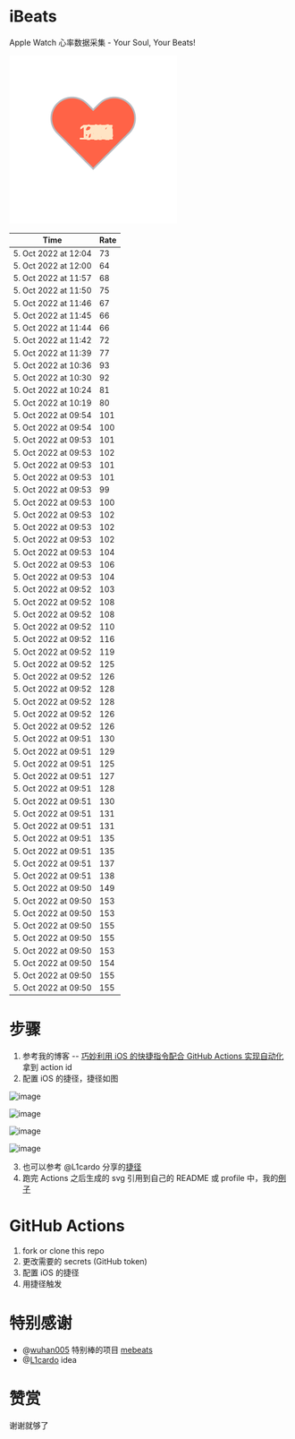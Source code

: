 # iBeats
Apple Watch 心率数据采集 - Your Soul, Your Beats!

![](./files/heart.svg)

<!--START_SECTION:my_heart_rate-->
| Time | Rate | 
 | ---- | ---- | 
| 5. Oct 2022 at 12:04 | 73 |
| 5. Oct 2022 at 12:00 | 64 |
| 5. Oct 2022 at 11:57 | 68 |
| 5. Oct 2022 at 11:50 | 75 |
| 5. Oct 2022 at 11:46 | 67 |
| 5. Oct 2022 at 11:45 | 66 |
| 5. Oct 2022 at 11:44 | 66 |
| 5. Oct 2022 at 11:42 | 72 |
| 5. Oct 2022 at 11:39 | 77 |
| 5. Oct 2022 at 10:36 | 93 |
| 5. Oct 2022 at 10:30 | 92 |
| 5. Oct 2022 at 10:24 | 81 |
| 5. Oct 2022 at 10:19 | 80 |
| 5. Oct 2022 at 09:54 | 101 |
| 5. Oct 2022 at 09:54 | 100 |
| 5. Oct 2022 at 09:53 | 101 |
| 5. Oct 2022 at 09:53 | 102 |
| 5. Oct 2022 at 09:53 | 101 |
| 5. Oct 2022 at 09:53 | 101 |
| 5. Oct 2022 at 09:53 | 99 |
| 5. Oct 2022 at 09:53 | 100 |
| 5. Oct 2022 at 09:53 | 102 |
| 5. Oct 2022 at 09:53 | 102 |
| 5. Oct 2022 at 09:53 | 102 |
| 5. Oct 2022 at 09:53 | 104 |
| 5. Oct 2022 at 09:53 | 106 |
| 5. Oct 2022 at 09:53 | 104 |
| 5. Oct 2022 at 09:52 | 103 |
| 5. Oct 2022 at 09:52 | 108 |
| 5. Oct 2022 at 09:52 | 108 |
| 5. Oct 2022 at 09:52 | 110 |
| 5. Oct 2022 at 09:52 | 116 |
| 5. Oct 2022 at 09:52 | 119 |
| 5. Oct 2022 at 09:52 | 125 |
| 5. Oct 2022 at 09:52 | 126 |
| 5. Oct 2022 at 09:52 | 128 |
| 5. Oct 2022 at 09:52 | 128 |
| 5. Oct 2022 at 09:52 | 126 |
| 5. Oct 2022 at 09:52 | 126 |
| 5. Oct 2022 at 09:51 | 130 |
| 5. Oct 2022 at 09:51 | 129 |
| 5. Oct 2022 at 09:51 | 125 |
| 5. Oct 2022 at 09:51 | 127 |
| 5. Oct 2022 at 09:51 | 128 |
| 5. Oct 2022 at 09:51 | 130 |
| 5. Oct 2022 at 09:51 | 131 |
| 5. Oct 2022 at 09:51 | 131 |
| 5. Oct 2022 at 09:51 | 135 |
| 5. Oct 2022 at 09:51 | 135 |
| 5. Oct 2022 at 09:51 | 137 |
| 5. Oct 2022 at 09:51 | 138 |
| 5. Oct 2022 at 09:50 | 149 |
| 5. Oct 2022 at 09:50 | 153 |
| 5. Oct 2022 at 09:50 | 153 |
| 5. Oct 2022 at 09:50 | 155 |
| 5. Oct 2022 at 09:50 | 155 |
| 5. Oct 2022 at 09:50 | 153 |
| 5. Oct 2022 at 09:50 | 154 |
| 5. Oct 2022 at 09:50 | 155 |
| 5. Oct 2022 at 09:50 | 155 |

<!--END_SECTION:my_heart_rate-->

# 步骤
1. 参考我的博客 -- [巧妙利用 iOS 的快捷指令配合 GitHub Actions 实现自动化](https://github.com/yihong0618/gitblog/issues/198) 拿到 action id
2. 配置 iOS 的捷径，捷径如图

![image](https://user-images.githubusercontent.com/15976103/122154218-0db0b480-ce97-11eb-93bb-5aec07c558dc.png)

![image](https://user-images.githubusercontent.com/15976103/122154236-186b4980-ce97-11eb-8e4b-70551a0391ae.png)

![image](https://user-images.githubusercontent.com/15976103/122154268-2d47dd00-ce97-11eb-902e-3acf292265a9.png)

![image](https://user-images.githubusercontent.com/15976103/122174055-fa144680-ceb4-11eb-9be2-3eb83cd516f7.png)

3. 也可以参考 @L1cardo 分享的[捷径](https://www.icloud.com/shortcuts/6ab6047b459c41ad822ad6b94b1c03d4)
4. 跑完 Actions 之后生成的 svg 引用到自己的 README 或 profile 中，我的[例子](https://github.com/yihong0618) 

# GitHub Actions

1. fork or clone this repo
2. 更改需要的 secrets (GitHub token)
3. 配置 iOS 的捷径
4. 用捷径触发

# 特别感谢
- @[wuhan005](https://github.com/wuhan005) 特别棒的项目 [mebeats](https://github.com/wuhan005/mebeats)
- @[L1cardo](https://github.com/L1cardo) idea

# 赞赏
谢谢就够了
